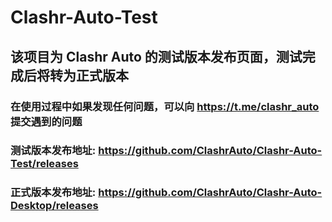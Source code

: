 # Clashr-Auto-Test

## 该项目为 Clashr Auto 的测试版本发布页面，测试完成后将转为正式版本

### 在使用过程中如果发现任何问题，可以向 https://t.me/clashr_auto 提交遇到的问题

### 测试版本发布地址: https://github.com/ClashrAuto/Clashr-Auto-Test/releases

### 正式版本发布地址: https://github.com/ClashrAuto/Clashr-Auto-Desktop/releases
